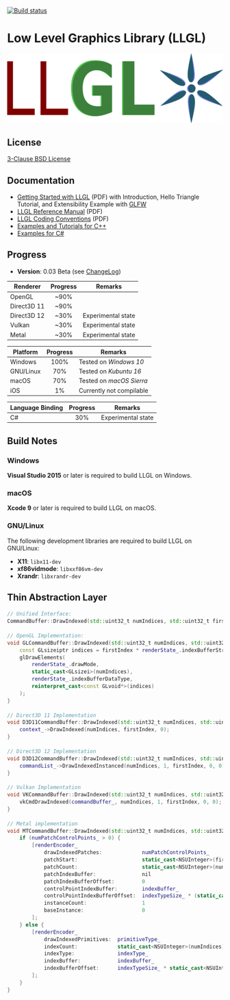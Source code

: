 [![Build status](https://ci.appveyor.com/api/projects/status/j09x8n07u3byfky0?svg=true)](https://ci.appveyor.com/project/LukasBanana/llgl)

# Low Level Graphics Library (LLGL)

<p align="center"><img src="docu/LLGL_Logo.png"/></p>


## License

[3-Clause BSD License](https://github.com/LukasBanana/LLGL/blob/master/LICENSE.txt)


## Documentation

- [Getting Started with LLGL](docu/GettingStarted/Getting%20Started%20with%20LLGL.pdf) (PDF)
with Introduction, Hello Triangle Tutorial, and Extensibility Example with [GLFW](http://www.glfw.org/)
- [LLGL Reference Manual](docu/refman.pdf) (PDF)
- [LLGL Coding Conventions](docu/CodingConventions/Coding%20Conventions%20for%20LLGL.pdf) (PDF)
- [Examples and Tutorials for C++](examples/Cpp)
- [Examples for C#](examples/CSharp)


## Progress

* **Version**: 0.03 Beta (see [ChangeLog](docu/ChangeLog))

| Renderer | Progress | Remarks |
|----------|:--------:|---------|
| OpenGL | ~90% | |
| Direct3D 11 | ~90% | |
| Direct3D 12 | ~30% | Experimental state |
| Vulkan | ~30% | Experimental state |
| Metal | ~30% | Experimental state |

| Platform | Progress | Remarks |
|----------|:--------:|---------|
| Windows | 100% | Tested on *Windows 10* |
| GNU/Linux | 70% | Tested on *Kubuntu 16* |
| macOS | 70% | Tested on *macOS Sierra* |
| iOS | 1% | Currently not compilable |

| Language Binding | Progress | Remarks |
|------------------|:--------:|---------|
| C# | 30% | Experimental state |


## Build Notes

### Windows

**Visual Studio 2015** or later is required to build LLGL on Windows.

### macOS

**Xcode 9** or later is required to build LLGL on macOS.

### GNU/Linux

The following development libraries are required to build LLGL on GNU/Linux:
- **X11**: `libx11-dev`
- **xf86vidmode**: `libxxf86vm-dev`
- **Xrandr**: `libxrandr-dev`


## Thin Abstraction Layer

```cpp
// Unified Interface:
CommandBuffer::DrawIndexed(std::uint32_t numIndices, std::uint32_t firstIndex);

// OpenGL Implementation:
void GLCommandBuffer::DrawIndexed(std::uint32_t numIndices, std::uint32_t firstIndex) {
    const GLsizeiptr indices = firstIndex * renderState_.indexBufferStride;
    glDrawElements(
        renderState_.drawMode,
        static_cast<GLsizei>(numIndices),
        renderState_.indexBufferDataType,
        reinterpret_cast<const GLvoid*>(indices)
    );
}

// Direct3D 11 Implementation
void D3D11CommandBuffer::DrawIndexed(std::uint32_t numIndices, std::uint32_t firstIndex) {
    context_->DrawIndexed(numIndices, firstIndex, 0);
}

// Direct3D 12 Implementation
void D3D12CommandBuffer::DrawIndexed(std::uint32_t numIndices, std::uint32_t firstIndex) {
    commandList_->DrawIndexedInstanced(numIndices, 1, firstIndex, 0, 0);
}

// Vulkan Implementation
void VKCommandBuffer::DrawIndexed(std::uint32_t numIndices, std::uint32_t firstIndex) {
    vkCmdDrawIndexed(commandBuffer_, numIndices, 1, firstIndex, 0, 0);
}

// Metal implementation
void MTCommandBuffer::DrawIndexed(std::uint32_t numIndices, std::uint32_t firstIndex) {
    if (numPatchControlPoints_ > 0) {
        [renderEncoder_
            drawIndexedPatches:             numPatchControlPoints_
            patchStart:                     static_cast<NSUInteger>(firstIndex) / numPatchControlPoints_
            patchCount:                     static_cast<NSUInteger>(numIndices) / numPatchControlPoints_
            patchIndexBuffer:               nil
            patchIndexBufferOffset:         0
            controlPointIndexBuffer:        indexBuffer_
            controlPointIndexBufferOffset:  indexTypeSize_ * (static_cast<NSUInteger>(firstIndex))
            instanceCount:                  1
            baseInstance:                   0
        ];
    } else {
        [renderEncoder_
            drawIndexedPrimitives:  primitiveType_
            indexCount:             static_cast<NSUInteger>(numIndices)
            indexType:              indexType_
            indexBuffer:            indexBuffer_
            indexBufferOffset:      indexTypeSize_ * static_cast<NSUInteger>(firstIndex)
        ];
    }
}
```


